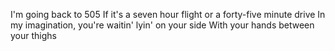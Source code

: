 I'm going back to 505
If it's a seven hour flight or a forty-five minute drive
In my imagination, you're waitin' lyin' on your side
With your hands between your thighs
